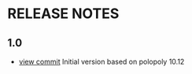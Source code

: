 RELEASE NOTES
=============

## 1.0

- [view commit](https://github.com/atex-community-plugins/webresource-compactor/commit/7e134a12804c54f1950f2127cc93a8ade4414aea) Initial version based on polopoly 10.12
